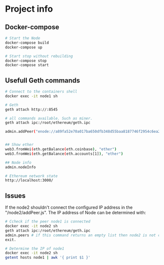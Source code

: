 # Project info

## Docker-compose 
```bash
# Start the Node
docker-compose build
docker-compose up

# Start stop without rebuilding
docker-compose stop
docker-compose start
```

## Usefull Geth commands
```bash
# Connect to the containers shell
docker exec -it node1 sh

# Geth
geth attach http://:8545

# all commands available. Such as miner.
geth attach ipc:/root/ethereum/geth.ipc

admin.addPeer("enode://a89fa52e70a017ba650dfb348d55baa8187746f2954c6ea2cd9196d75ee203208d8ae27010d75cee3421aa5f39112b8499499d3168bd686815c826b1e02083dd@172.18.0.2:30303");


## Show ether
web3.fromWei(eth.getBalance(eth.coinbase), "ether")
web3.fromWei(eth.getBalance(eth.accounts[1]), "ether")

## Node info
admin.nodeInfo

# Ethereum network state
http://localhost:3000/
```

## Issues
If the node2 shouldn't connect the configured IP address in the "/node2/addPeer.js". The IP address of Node can be determined with:
 ```bash
# Ccheck if the peer node1 is connected
docker exec -it node2 sh
geth attach ipc:/root/ethereum/geth.ipc
admin.peers # if this command returns an empty list then node2 is not connected to node1. I
exit. 
```

```bash
# Determine the IP of node1
docker exec -it node2 sh
getent hosts node1 | awk '{ print $1 }'
```